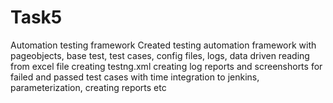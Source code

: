 # Task5
Automation testing framework
Created testing automation framework with pageobjects, base test, test cases, config files, logs, data driven reading from excel file
creating testng.xml
creating log reports and screenshorts for failed and passed test cases with time
integration to jenkins, parameterization, creating reports etc
